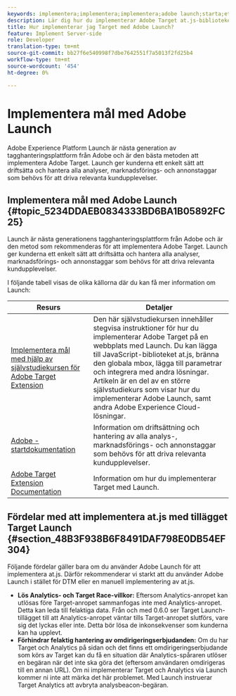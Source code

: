 ```yaml
---
keywords: implementera;implementera;implementera;adobe launch;starta;etapp;redirect;experience platform launch
description: Lär dig hur du implementerar Adobe Target at.js-biblioteket med Adobe Experience Platform Launch, den metod som rekommenderas för att implementera Adobe Target.
title: Hur implementerar jag Target med Adobe Launch?
feature: Implement Server-side
role: Developer
translation-type: tm+mt
source-git-commit: bb27f6e540998f7dbe7642551f7a5013f2fd25b4
workflow-type: tm+mt
source-wordcount: '454'
ht-degree: 0%

---
```



# Implementera mål med Adobe Launch

Adobe Experience Platform Launch är nästa generation av tagghanteringsplattform från Adobe och är den bästa metoden att implementera Adobe Target. Launch ger kunderna ett enkelt sätt att driftsätta och hantera alla analyser, marknadsförings- och annonstaggar som behövs för att driva relevanta kundupplevelser.

## Implementera mål med Adobe Launch {#topic_5234DDAEB0834333BD6BA1B05892FC25}

Launch är nästa generationens tagghanteringsplattform från Adobe och är den metod som rekommenderas för att implementera Adobe Target. Launch ger kunderna ett enkelt sätt att driftsätta och hantera alla analyser, marknadsförings- och annonstaggar som behövs för att driva relevanta kundupplevelser.

I följande tabell visas de olika källorna där du kan få mer information om Launch:

| Resurs | Detaljer |
|--- |--- |
| [Implementera mål med hjälp av självstudiekursen för Adobe Target Extension](https://experienceleague.adobe.com/docs/experience-cloud/implementing-in-websites-with-launch/implement-solutions/target.html) | Den här självstudiekursen innehåller stegvisa instruktioner för hur du implementerar Adobe Target på en webbplats med Launch. Du kan lägga till JavaScript-biblioteket at.js, bränna den globala mbox, lägga till parametrar och integrera med andra lösningar. Artikeln är en del av en större självstudiekurs som visar hur du implementerar Adobe Launch, samt andra Adobe Experience Cloud-lösningar. |
| [Adobe - startdokumentation](https://experienceleague.adobe.com/docs/launch/using/intro/get-started/quick-start.html) | Information om driftsättning och hantering av alla analys-, marknadsförings- och annonstaggar som behövs för att driva relevanta kundupplevelser. |
| [Adobe Target Extension Documentation](https://experienceleague.adobe.com/docs/launch/using/extensions-ref/adobe-extension/target-extension/overview.html) | Information om hur du implementerar Target med Launch. |

## Fördelar med att implementera at.js med tillägget Target Launch {#section_48B3F938B6F8491DAF798E0DB54EF304}

Följande fördelar gäller bara om du använder Adobe Launch för att implementera at.js. Därför rekommenderar vi starkt att du använder Adobe Launch i stället för DTM eller en manuell implementering av at.js.

* **Lös Analytics- och Target Race-villkor:** Eftersom Analytics-anropet kan utlösas före Target-anropet sammanfogas inte med Analytics-anropet. Detta kan leda till felaktiga data. Från och med 0.6.0 ser Target Launch-tillägget till att Analytics-anropet väntar tills Target-anropet slutförs, vare sig det lyckas eller inte. Detta bör lösa de inkonsekvenser som kunderna kan ha upplevt.
* **Förhindrar felaktig hantering av omdirigeringserbjudanden:** Om du har Target och Analytics på sidan och det finns ett omdirigeringserbjudande som körs av Target kan du få en situation där Analytics-spåraren utlöser en begäran när det inte ska göra det (eftersom användaren omdirigeras till en annan URL). Om ni implementerar Target och Analytics via Launch kommer ni inte att märka det här problemet. Med Launch instruerar Target Analytics att avbryta analysbeacon-begäran.
